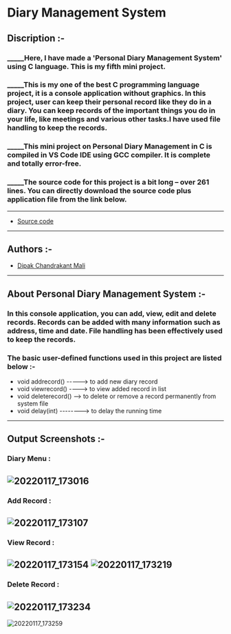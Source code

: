 # **Diary Management System**

## **Discription :-**

### _____Here, I have made a 'Personal Diary Management System' using C language. This is my fifth mini project.
### _____This is my one of the best C programming language project, it is a console application without graphics. In this project, user can keep their personal record like they do in a diary. You can keep records of the important things you do in your life, like meetings and various other tasks.I have used file handling to keep the records.
### _____This mini project on Personal Diary Management in C is compiled in VS Code IDE using GCC compiler. It is complete and totally error-free.
### _____The source code for this project is a bit long – over 261 lines. You can directly download the source code plus application file from the link below.

---
- [Source code](https://github.com/MaliDipak/Diary-Management-System/archive/refs/heads/master.zip)

---

## **Authors :-**

- [Dipak Chandrakant Mali](https://www.github.com/malidipak)
---

## **About Personal Diary Management System :-**

### In this console application, you can add, view, edit and delete records. Records can be added with many information such as address, time and date. File handling has been effectively used to keep the records.

### **The basic user-defined functions used in this project are listed below :-**

- void addrecord()  ----–> to add new diary record
- void viewrecord() ---–> to view added record in list
- void deleterecord() --> to delete or remove a record permanently from system file
- void delay(int) --------> to delay the running time
---
## **Output Screenshots :-**
### Diary Menu :
![20220117_173016](https://user-images.githubusercontent.com/96681905/149770919-2c937718-08e2-4573-9482-2a81bf8f94e5.png)
---
### Add Record :
![20220117_173107](https://user-images.githubusercontent.com/96681905/149771082-9ee82b06-725a-42ac-9b55-5a75748a032f.png)
---
### View Record :
![20220117_173154](https://user-images.githubusercontent.com/96681905/149771246-50022e48-8ea7-4d2e-b108-d9648cae6c46.png)
![20220117_173219](https://user-images.githubusercontent.com/96681905/149771310-f1b9dc93-a09c-4759-9302-6619af63269c.png)
---
### Delete Record :
![20220117_173234](https://user-images.githubusercontent.com/96681905/149771497-147eb1ab-8f7c-40a9-b287-f3e015ee197e.png)
---
![20220117_173259](https://user-images.githubusercontent.com/96681905/149771600-d42ff3dc-849f-4721-b6ab-87594c613efd.png)
